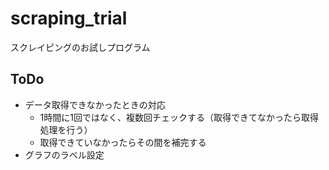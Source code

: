 # scraping_trial

スクレイピングのお試しプログラム

## ToDo

- データ取得できなかったときの対応
    - 1時間に1回ではなく、複数回チェックする（取得できてなかったら取得処理を行う）
    - 取得できていなかったらその間を補完する
- グラフのラベル設定
